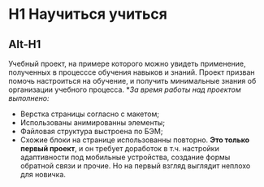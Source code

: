 # H1 Научиться учиться  
Alt-H1
-------
Учебный проект, на примере которого можно увидеть применение, полученных в процесссе обучения навыков и знаний. Проект призван помочь настроиться на обучение, и получить минимальные знания об организации учебного процесса. **За время работы над проектом выполнено:*  
 * Верстка страницы согласно с макетом;
 * Использованы анимированны элементы; 
 * Файловая структура выстроена по БЭМ;
 * Схожие блоки на странице использованны повторно.
**Это только первый проект**, и он требует доработок в т.ч. настройки адаптивности под мобильные устройства, создание формы обратной связи и прочие. Но на первый взгляд выглядит неплохо для новичка.